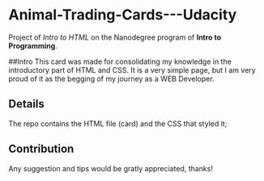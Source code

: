 # Animal-Trading-Cards---Udacity
Project of _Intro to HTML_ on the Nanodegree program of **Intro to Programming**.

##Intro
This card was made for consolidating my knowledge in the introductory part of HTML and CSS. It is a very simple page, but I am very proud of it as the begging of my journey as a WEB Developer.

## **Details**
The repo contains the HTML file (card) and the CSS that styled it;

## Contribution
Any suggestion and tips would be gratly appreciated, thanks!
